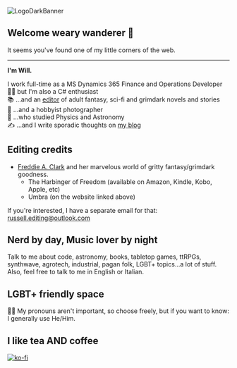 ![LogoDarkBanner](https://user-images.githubusercontent.com/54237626/148121440-0dc7e68a-9ab4-411e-b42a-92ad62de7c7d.png)

## Welcome weary wanderer 👋
It seems you've found one of my little corners of the web.

***

**I'm Will.**

I work full-time as a MS Dynamics 365 Finance and Operations Developer <br/>
👨‍💻 but I'm also a C# enthusiast <br/>
📚 ...and an [editor](#editing-credits) of adult fantasy, sci-fi and grimdark novels and stories <br/>
📸 ...and a hobbyist photographer <br/>
🔭 ...who studied Physics and Astronomy <br/>
✍️ ...and I write sporadic thoughts on [my blog](https://lunavisions.altervista.org) <br/>


## Editing credits

- [Freddie A. Clark](https://freddieaclark.com/) and her marvelous world of gritty fantasy/grimdark goodness.
  - The Harbinger of Freedom (available on Amazon, Kindle, Kobo, Apple, etc)
  - Umbra (on the website linked above)

If you're interested, I have a separate email for that: russell.editing@outlook.com

## Nerd by day, Music lover by night 

Talk to me about code, astronomy, books, tabletop games, ttRPGs, synthwave, agrotech, industrial, pagan folk, LGBT+ topics...a lot of stuff.
Also, feel free to talk to me in English or Italian.


## LGBT+ friendly space

🏳️‍🌈 My pronouns aren't important, so choose freely, but if you want to know: I generally use He/Him.


## I like tea AND coffee

[![ko-fi](https://ko-fi.com/img/githubbutton_sm.svg)](https://ko-fi.com/S6S87RY9H)
